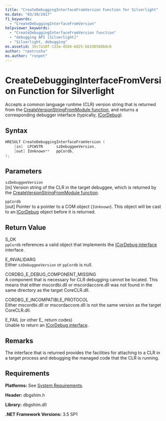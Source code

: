 ```yaml
---
title: "CreateDebuggingInterfaceFromVersion Function for Silverlight"
ms.date: "03/30/2017"
f1_keywords: 
  - "CreateDebuggingInterfaceFromVersion"
helpviewer_keywords: 
  - "CreateDebuggingInterfaceFromVersion function"
  - "debugging API [Silverlight]"
  - "Silverlight, debugging"
ms.assetid: 35c7a18f-133a-4584-bd25-bb338568b0c6
author: "rpetrusha"
ms.author: "ronpet"
---
```

# CreateDebuggingInterfaceFromVersion Function for Silverlight
Accepts a common language runtime (CLR) version string that is returned from the [CreateVersionStringFromModule function](../../../../docs/framework/unmanaged-api/debugging/createversionstringfrommodule-function.md), and returns a corresponding debugger interface (typically, [ICorDebug](../../../../docs/framework/unmanaged-api/debugging/icordebug-interface.md)).  
  
## Syntax  
  
```cpp  
HRESULT CreateDebuggingInterfaceFromVersion (  
    [in]  LPCWSTR      szDebuggeeVersion,  
    [out] IUnknown**   ppCordb,  
);  
```  
  
## Parameters  
 `szDebuggeeVersion`  
 [in] Version string of the CLR in the target debuggee, which is returned by the [CreateVersionStringFromModule function](../../../../docs/framework/unmanaged-api/debugging/createversionstringfrommodule-function.md).  
  
 `ppCordb`  
 [out] Pointer to a pointer to a COM object (`IUnknown`). This object will be cast to an [ICorDebug](../../../../docs/framework/unmanaged-api/debugging/icordebug-interface.md) object before it is returned.  
  
## Return Value  
 S_OK  
 `ppCordb` references a valid object that implements the [ICorDebug interface](../../../../docs/framework/unmanaged-api/debugging/icordebug-interface.md) interface.  
  
 E_INVALIDARG  
 Either `szDebuggeeVersion` or `ppCordb` is null.  
  
 CORDBG_E_DEBUG_COMPONENT_MISSING  
 A component that is necessary for CLR debugging cannot be located. This means that either mscordbi.dll or mscordaccore.dll was not found in the same directory as the target CoreCLR.dll.  
  
 CORDBG_E_INCOMPATIBLE_PROTOCOL  
 Either mscordbi.dll or mscordaccore.dll is not the same version as the target CoreCLR.dll.  
  
 E_FAIL (or other E_ return codes)  
 Unable to return an [ICorDebug interface](../../../../docs/framework/unmanaged-api/debugging/icordebug-interface.md).  
  
## Remarks  
 The interface that is returned provides the facilities for attaching to a CLR in a target process and debugging the managed code that the CLR is running.  
  
## Requirements  
 **Platforms:** See [System Requirements](../../../../docs/framework/get-started/system-requirements.md).  
  
 **Header:** dbgshim.h  
  
 **Library:** dbgshim.dll  
  
 **.NET Framework Versions:** 3.5 SP1

